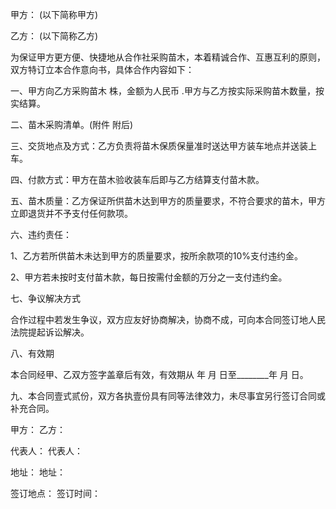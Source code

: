 
 


甲方： (以下简称甲方)


乙方： (以下简称乙方)


为保证甲方更方便、快捷地从合作社采购苗木，本着精诚合作、互惠互利的原则，双方特订立本合作意向书，具体合作内容如下：


一、甲方向乙方采购苗木 株，金额为人民币 .甲方与乙方按实际采购苗木数量，按实结算。


二、苗木采购清单。(附件 附后)


三、交货地点及方式：乙方负责将苗木保质保量准时送达甲方装车地点并送装上车。


四、付款方式：甲方在苗木验收装车后即与乙方结算支付苗木款。


五、苗木质量：乙方保证所供苗木达到甲方的质量要求，不符合要求的苗木，甲方立即退货并不予支付任何款项。


六、违约责任：


1、乙方若所供苗木未达到甲方的质量要求，按所余款项的10%支付违约金。


2、甲方若未按时支付苗木款，每日按需付金额的万分之一支付违约金。


七、争议解决方式


合作过程中若发生争议，双方应友好协商解决，协商不成，可向本合同签订地人民法院提起诉讼解决。


八、有效期


本合同经甲、乙双方签字盖章后有效，有效期从 年 月 日至________年 月 日。


九、本合同壹式贰份，双方各执壹份具有同等法律效力，未尽事宜另行签订合同或补充合同。


甲方： 乙方：


代表人： 代表人：


地址： 地址：


签订地点： 签订时间：
 


 

 
 
 
 
 
  


  
 

  


  


  
 
 
 
 

